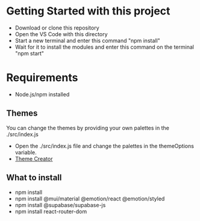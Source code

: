 # Getting Started with this project
* Download or clone this repository
* Open the VS Code with this directory
* Start a new terminal and enter this command "npm install"
* Wait for it to install the modules and enter this command on the terminal "npm start"
# Requirements
* Node.js/npm installed
## Themes
You can change the themes by providing your own palettes in the ./src/index.js
* Open the ./src/index.js file and change the palettes in the themeOptions variable.
* [Theme Creator](https://zenoo.github.io/mui-theme-creator/)
## What to install
* npm install
* npm install @mui/material @emotion/react @emotion/styled
* npm install @supabase/supabase-js
* npm install react-router-dom
